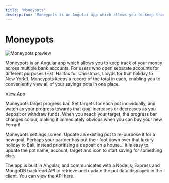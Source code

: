 ```yaml
---
title: "Moneypots"
description: "Moneypots is an Angular app which allows you to keep track of your money across multiple bank accounts."
---
```


# Moneypots

![Moneypots preview](../images/moneypots-1.webp)

Moneypots is an Angular app which allows you to keep track of your money across multiple bank accounts. For users who open separate accounts for different purposes (E.G. Halifax for Christmas, Lloyds for that holiday to New York!), Moneypots keeps a record of the total in each, enabling you to conveniently view all of your savings pots in one place.

[View App](/moneypots/index.html)

Moneypots target progress bar. Set targets for each pot individually, and watch as your progress towards that goal increases or decreases as you deposit or withdraw funds. When you reach your target, the progress bar changes colour, making it immediately obvious when you can buy your new Ferrari!

Moneypots settings screen. Update an existing pot to re-purpose it for a new goal. Perhaps your partner has put their foot down over that luxury holiday to Bali, instead prioritising a deposit on a house… It is easy to update the pot name, account, target and icon to start saving for something else.

The app is built in Angular, and communicates with a Node.js, Express and MongoDB back-end API to retrieve and update the pot data displayed in the client. You can view the API here.
